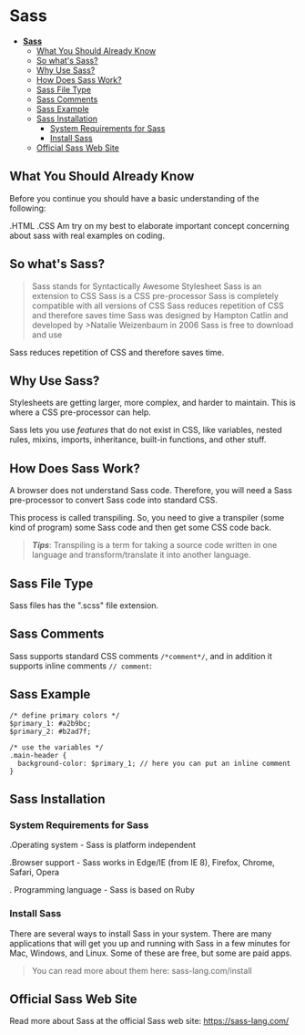# **Sass**

- [**Sass**](#sass)
  - [What You Should Already Know](#what-you-should-already-know)
  - [So what's Sass?](#so-whats-sass)
  - [Why Use Sass?](#why-use-sass)
  - [How Does Sass Work?](#how-does-sass-work)
  - [Sass File Type](#sass-file-type)
  - [Sass Comments](#sass-comments)
  - [Sass Example](#sass-example)
  - [Sass Installation](#sass-installation)
    - [System Requirements for Sass](#system-requirements-for-sass)
    - [Install Sass](#install-sass)
  - [Official Sass Web Site](#official-sass-web-site)

## What You Should Already Know

Before you continue you should have a basic understanding of the following:

.HTML
.CSS
Am try on my best to elaborate important concept concerning about sass with real examples on coding.

## So what's Sass?

>Sass stands for Syntactically Awesome Stylesheet
>Sass is an extension to CSS
>Sass is a CSS pre-processor
>Sass is completely compatible with all versions of CSS
>Sass reduces repetition of CSS and therefore saves time
>Sass was designed by Hampton Catlin and developed by >Natalie Weizenbaum in 2006
>Sass is free to download and use

<p> Sass reduces repetition of CSS and therefore saves time.
</p>

## Why Use Sass?

Stylesheets are getting larger, more complex, and harder to maintain. This is where a CSS pre-processor can help.

Sass lets you use *features* that do not exist in CSS, like variables, nested rules, mixins, imports, inheritance, built-in functions, and other stuff.

## How Does Sass Work?

A browser does not understand Sass code. Therefore, you will need a Sass pre-processor to convert Sass code into standard CSS.

This process is called transpiling. So, you need to give a transpiler (some kind of program) some Sass code and then get some CSS code back.

>***Tips***: Transpiling is a term for taking a source code written in one language and transform/translate it into another language.

## Sass File Type

Sass files has the ".scss" file extension.

## Sass Comments

Sass supports standard CSS comments ``` /*comment*/ ```, and in addition it supports inline comments ```// comment```:

## Sass Example

```{sass}
/* define primary colors */
$primary_1: #a2b9bc;
$primary_2: #b2ad7f;

/* use the variables */
.main-header {
  background-color: $primary_1; // here you can put an inline comment
}
 ```

## Sass Installation

### System Requirements for Sass

.Operating system - Sass is platform independent

.Browser support - Sass works in Edge/IE (from IE 8), Firefox, Chrome, Safari, Opera

. Programming language - Sass is based on Ruby

### Install Sass

There are several ways to install Sass in your system. There are many applications that will get you up and running with Sass in a few minutes for Mac, Windows, and Linux. Some of these are free, but some are paid apps.

> You can read more about them here: sass-lang.com/install

## Official Sass Web Site

Read more about Sass at the official Sass web site: <https://sass-lang.com/>

